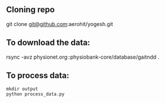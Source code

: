 ## Cloning repo

git clone git@github.com:aerohit/yogesh.git

## To download the data:

rsync -avz physionet.org::physiobank-core/database/gaitndd .

## To process data:

    mkdir output
    python process_data.py
